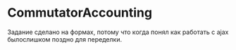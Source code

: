 # CommutatorAccounting
Задание сделано на формах, потому что когда понял как работать с ajax былослишком поздно для переделки.
